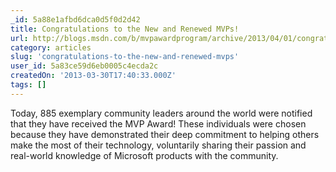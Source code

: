```yaml
---
_id: 5a88e1afbd6dca0d5f0d2d42
title: Congratulations to the New and Renewed MVPs!
url: http://blogs.msdn.com/b/mvpawardprogram/archive/2013/04/01/congratulations-to-the-new-and-renewed-mvps.aspx
category: articles
slug: 'congratulations-to-the-new-and-renewed-mvps'
user_id: 5a83ce59d6eb0005c4ecda2c
createdOn: '2013-03-30T17:40:33.000Z'
tags: []
---
```


Today, 885 exemplary community leaders around the world were notified that they have received the MVP Award! These individuals were chosen because they have demonstrated their deep commitment to helping others make the most of their technology, voluntarily sharing their passion and real-world knowledge of Microsoft products with the community.
